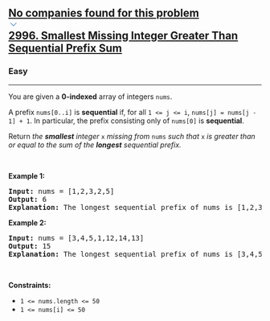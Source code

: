 <h2><a href="https://leetcode.com/problems/smallest-missing-integer-greater-than-sequential-prefix-sum/"><div id="big-omega-company-tags"><div id="big-omega-topbar"><div class="companyTagsContainer" style="overflow-x: scroll; flex-wrap: nowrap;"><div class="companyTagsContainer--tag">No companies found for this problem</div></div><div class="companyTagsContainer--chevron"><div><svg version="1.1" id="icon" xmlns="http://www.w3.org/2000/svg" xmlns:xlink="http://www.w3.org/1999/xlink" x="0px" y="0px" viewBox="0 0 32 32" fill="#4087F1" xml:space="preserve" style="width: 20px;"><polygon points="16,22 6,12 7.4,10.6 16,19.2 24.6,10.6 26,12 "></polygon><rect id="_x3C_Transparent_Rectangle_x3E_" class="st0" fill="none" width="32" height="32"></rect></svg></div></div></div></div>2996. Smallest Missing Integer Greater Than Sequential Prefix Sum</a></h2><h3>Easy</h3><hr><div><p>You are given a <strong>0-indexed</strong> array of integers <code>nums</code>.</p>

<p>A prefix <code>nums[0..i]</code> is <strong>sequential</strong> if, for all <code>1 &lt;= j &lt;= i</code>, <code>nums[j] = nums[j - 1] + 1</code>. In particular, the prefix consisting only of <code>nums[0]</code> is <strong>sequential</strong>.</p>

<p>Return <em>the <strong>smallest</strong> integer</em> <code>x</code> <em>missing from</em> <code>nums</code> <em>such that</em> <code>x</code> <em>is greater than or equal to the sum of the <strong>longest</strong> sequential prefix.</em></p>

<p>&nbsp;</p>
<p><strong class="example">Example 1:</strong></p>

<pre><strong>Input:</strong> nums = [1,2,3,2,5]
<strong>Output:</strong> 6
<strong>Explanation:</strong> The longest sequential prefix of nums is [1,2,3] with a sum of 6. 6 is not in the array, therefore 6 is the smallest missing integer greater than or equal to the sum of the longest sequential prefix.
</pre>

<p><strong class="example">Example 2:</strong></p>

<pre><strong>Input:</strong> nums = [3,4,5,1,12,14,13]
<strong>Output:</strong> 15
<strong>Explanation:</strong> The longest sequential prefix of nums is [3,4,5] with a sum of 12. 12, 13, and 14 belong to the array while 15 does not. Therefore 15 is the smallest missing integer greater than or equal to the sum of the longest sequential prefix.
</pre>

<p>&nbsp;</p>
<p><strong>Constraints:</strong></p>

<ul>
	<li><code>1 &lt;= nums.length &lt;= 50</code></li>
	<li><code>1 &lt;= nums[i] &lt;= 50</code></li>
</ul>
</div>